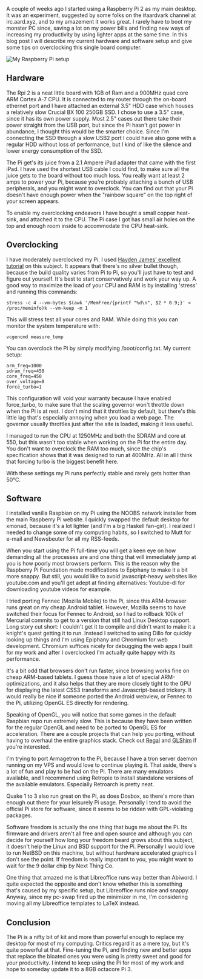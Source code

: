 <!--
title: Raspberry Pi 2 as my main desktop
categories: random_geekery, english
--> 
A couple of weeks ago I started using a Raspberry Pi 2 as my main desktop. It
was an experiment, suggested by some folks on the #aardvark channel at
irc.aard.xyz, and to my amazement it works great. I rarely have to boot my
monster PC since, saving a lot on my power bills and finding new ways of
increasing  my productivity by using lighter apps at the same time.  In this
blog post I will describe my current hardware and software setup and give some
tips on overclocking this single board computer.

![My Raspberry Pi setup]({base_url}assets/pi.jpg)

Hardware
--------
The Rpi 2 is a neat little board with 1GB of Ram and a 900MHz quad core ARM
Cortex A-7 CPU. It is connected to my router through the on-board ethernet port
and I have attached an external 3.5" HDD case which houses a relatively slow
Crucial BX 100 250GB SSD. I chose to use a 3.5" case, since it has its own power
supply.  Most 2.5" cases out there take their power straight from the USB port,
but since the Pi hasn't got power in abundance, I thought this would be the
smarter choice. Since I'm connecting the SSD through a slow USB2 port I could
have also gone with a regular HDD without loss of performance, but I kind of
like the silence and lower energy consumption of the SSD.

The Pi get's its juice from a 2.1 Ampere iPad adapter that came with the first
iPad. I have used the shortest USB cable I could find, to make sure all the
juice gets to the board without too much loss. You really want at least 2 amps
to power your Pi, because you're probably attaching a bunch of USB peripherals,
and you might want to overclock. You can find out that your Pi doesn't have
enough power when the "rainbow square" on the top right of your screen appears.

To enable my overclocking endeavors I have bought a small copper heat-sink, and
attached it to the CPU. The Pi case I got has small air holes on the top and
enough room inside to accommodate the CPU heat-sink.

Overclocking
------------ 
I have moderately overclocked my Pi. I used [Hayden James' excellent
tutorial](http://haydenjames.io/raspberry-pi-2-overclock/) on this subject. It
appears that there's no silver bullet though, because the build quality varies
from Pi to Pi, so you'll just have to test and figure out yourself. It's best to
start conservatively and work your way up. A good way to maximize the load of
your CPU and RAM is by installing 'stress' and running this commands:

~~~~~~~
stress -c 4 --vm-bytes $(awk '/MemFree/{printf "%d\n", $2 * 0.9;}' <
/proc/meminfo)k --vm-keep -m 1
~~~~~~~

This will stress test all your cores and RAM. While doing this you can monitor
the system temperature with:

~~~~~~~
vcgencmd measure_temp
~~~~~~~

You can overclock the Pi by simply modifying /boot/config.txt. My current setup:

~~~~~~~
arm_freq=1000
sdram_freq=450
core_freq=450
over_voltage=8
force_turbo=1
~~~~~~~

This configuration will void your warranty because I have enabled force_turbo,
to make sure that the scaling governor won't throttle down when the Pi is at
rest.  I don't mind that it throttles by default, but there's this little lag
that's especially annoying when you load a web page. The governor usually
throttles just after the site is loaded, making it less useful.

I managed to run the CPU at 1250MHz and both the SDRAM and core at 550, but this
wasn't too stable when working on the Pi for the entire day. You don't want to
overclock the RAM too much, since the chip's specification shows that it was
designed to run at 400MHz. All in all I think that forcing turbo is the biggest
benefit here. 

With these settings my Pi runs perfectly stable and rarely gets hotter than
50&deg;C.

Software
--------
I installed vanilla Raspbian on my Pi using the NOOBS network installer from the
main Raspberry Pi website. I quickly swapped the default desktop for xmonad,
because it's a lot lighter (and I'm a big Haskell fan-girl). I realized I needed
to change some of my computing habits, so I switched to Mutt for e-mail and
Newsbeuter for all my RSS-feeds.

When you start using the Pi full-time you will get a keen eye on how demanding
all the processes are and one thing that will immediately jump at you is how
poorly most browsers perform. This is the reason why the Raspberry Pi Foundation
made modifications to Epiphany to make it a bit more snappy. But still, you
would like to avoid javascript-heavy websites like youtube.com and you'll get
adept at finding alternatives: Youtube-dl for downloading youtube videos for
example.

I tried porting Fennec (Mozilla Mobile) to the Pi, since this ARM-browser runs
great on my cheap Android tablet. However, Mozilla seems to have switched their
focus for Fennec to Android, so I had to rollback 100k of Mercurial commits to
get to a version that still had Linux Desktop support. Long story cut short: I
couldn't get it to compile and didn't want to make it a knight's quest getting
it to run. Instead I switched to using Dillo for quickly looking up things and
I'm using Epiphany and Chromium for web development. Chromium suffices nicely
for debugging the web apps I built for my work and after I overclocked I'm
actually quite happy with its performance.

It's a bit odd that browsers don't run faster, since browsing works fine on
cheap ARM-based tablets. I guess those have a lot of special ARM-optimizations,
and it also helps that they are more closely tight to the GPU for displaying the
latest CSS3 transforms and Javascript-based trickery. It would really be nice if
someone ported the Android webview, or Fennec to the Pi, utilizing OpenGL ES
directly for rendering.

Speaking of OpenGL, you will notice that some games in the default Raspbian repo
run extremely slow. This is because they have been written for the regular
OpenGL and need to be ported to OpenGL ES for acceleration. There are a couple
projects that can help you porting, without having to overhaul the entire
graphics stack.  Check out [Regal](https://github.com/p3/regal) and
[GLShim](https://github.com/lunixbochs/glshim) if you're interested.

I'm trying to port Armagetron to the Pi, because I have a tron server daemon
running on my VPS and would love to continue playing it. That aside, there's a
lot of fun and play to be had on the Pi. There are many emulators available, and
I recommend using Retropie to install standalone versions of the available
emulators. Especially Retroarch is pretty neat.

Quake 1 to 3 also run great on the Pi, as does Dosbox, so there's more than
enough out there for your leisurely Pi usage. Personally I tend to avoid the
official Pi store for software, since it seems to be ridden with GPL-violating
packages.

Software freedom is actually the one thing that bugs me about the Pi. Its
firmware and drivers aren't all free and open source and although you can decide
for yourself how long your freedom beard grows about this subject, it doesn't help
the Linux and BSD support for the Pi. Personally I would love to run NetBSD
on this machine, but without hardware accelerated graphics I don't see the
point. If freedom is really important to you, you might want to wait for the 9
dollar chip by Next Thing Co.

One thing that amazed me is that Libreoffice runs way better than Abiword. I
quite expected the opposite and don't know whether this is something that's caused by
my specific setup, but Libreoffice runs nice and snappy. Anyway, since my pc-swap
fired up the minimizer in me, I'm considering moving all my Libreoffice
templates to LaTeX instead.

Conclusion
----------
The Pi is a nifty bit of kit and more than powerful enough to replace my desktop
for most of my computing. Critics regard it as a mere toy, but it's quite
powerful at that. Fine-tuning the Pi, and finding new and better apps that
replace the bloated ones you were using is pretty sweet and good for your
productivity. I intend to keep using the Pi for most of my work and hope to someday
update it to a 8GB octacore Pi 3.
